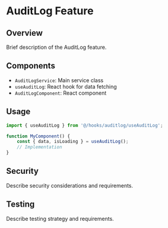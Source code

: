 # AuditLog Feature

## Overview
Brief description of the AuditLog feature.

## Components
- `AuditLogService`: Main service class
- `useAuditLog`: React hook for data fetching
- `AuditLogComponent`: React component

## Usage
```typescript
import { useAuditLog } from '@/hooks/auditlog/useAuditLog';

function MyComponent() {
    const { data, isLoading } = useAuditLog();
    // Implementation
}
```

## Security
Describe security considerations and requirements.

## Testing
Describe testing strategy and requirements.
